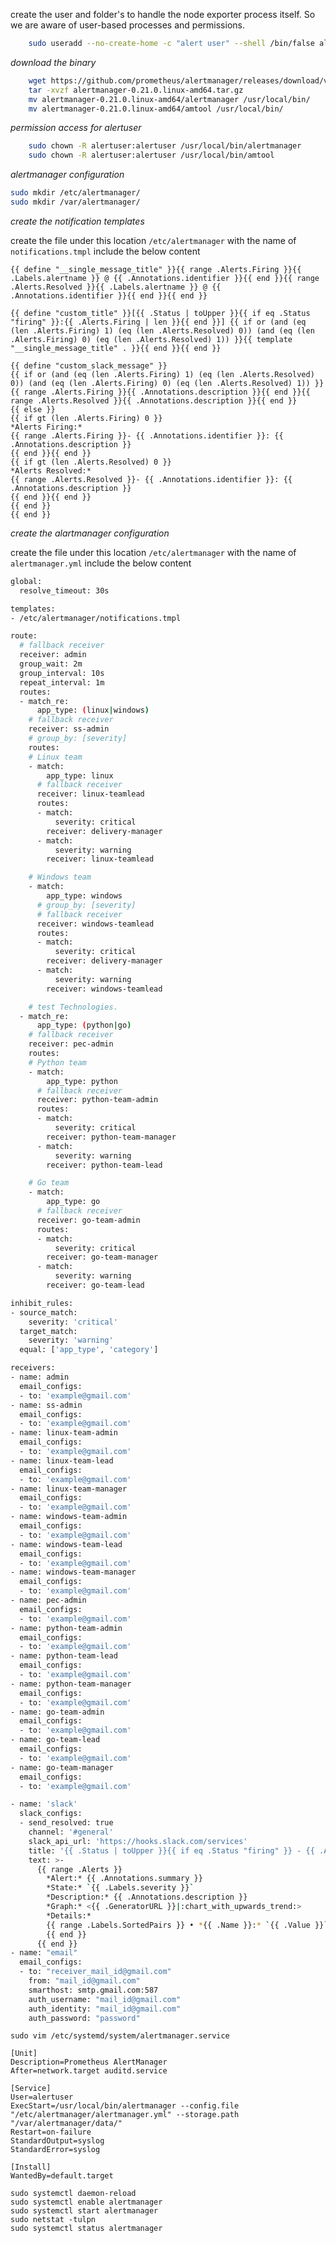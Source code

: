 
create the user and folder's to handle the node exporter process itself. So we are aware of user-based processes and permissions.

```bash
    sudo useradd --no-create-home -c "alert user" --shell /bin/false alertuser
```

_download the binary_

```bash
    wget https://github.com/prometheus/alertmanager/releases/download/v0.21.0/alertmanager-0.21.0.linux-amd64.tar.gz
    tar -xvzf alertmanager-0.21.0.linux-amd64.tar.gz
    mv alertmanager-0.21.0.linux-amd64/alertmanager /usr/local/bin/
    mv alertmanager-0.21.0.linux-amd64/amtool /usr/local/bin/
```

_permission access for alertuser_

```bash
    sudo chown -R alertuser:alertuser /usr/local/bin/alertmanager
    sudo chown -R alertuser:alertuser /usr/local/bin/amtool
```

_alertmanager configuration_

```bash
sudo mkdir /etc/alertmanager/ 
sudo mkdir /var/alertmanager/
```

_create the notification templates_

create the file under this location `/etc/alertmanager` with the name of `notifications.tmpl` include the below content

```j2
{{ define "__single_message_title" }}{{ range .Alerts.Firing }}{{ .Labels.alertname }} @ {{ .Annotations.identifier }}{{ end }}{{ range .Alerts.Resolved }}{{ .Labels.alertname }} @ {{ .Annotations.identifier }}{{ end }}{{ end }}

{{ define "custom_title" }}[{{ .Status | toUpper }}{{ if eq .Status "firing" }}:{{ .Alerts.Firing | len }}{{ end }}] {{ if or (and (eq (len .Alerts.Firing) 1) (eq (len .Alerts.Resolved) 0)) (and (eq (len .Alerts.Firing) 0) (eq (len .Alerts.Resolved) 1)) }}{{ template "__single_message_title" . }}{{ end }}{{ end }}

{{ define "custom_slack_message" }}
{{ if or (and (eq (len .Alerts.Firing) 1) (eq (len .Alerts.Resolved) 0)) (and (eq (len .Alerts.Firing) 0) (eq (len .Alerts.Resolved) 1)) }}
{{ range .Alerts.Firing }}{{ .Annotations.description }}{{ end }}{{ range .Alerts.Resolved }}{{ .Annotations.description }}{{ end }}
{{ else }}
{{ if gt (len .Alerts.Firing) 0 }}
*Alerts Firing:*
{{ range .Alerts.Firing }}- {{ .Annotations.identifier }}: {{ .Annotations.description }}
{{ end }}{{ end }}
{{ if gt (len .Alerts.Resolved) 0 }}
*Alerts Resolved:*
{{ range .Alerts.Resolved }}- {{ .Annotations.identifier }}: {{ .Annotations.description }}
{{ end }}{{ end }}
{{ end }}
{{ end }}
```

_create the alartmanager configuration_

create the file under this location `/etc/alertmanager` with the name of `alertmanager.yml` include the below content

```bash
global:
  resolve_timeout: 30s

templates:
- /etc/alertmanager/notifications.tmpl

route:
  # fallback receiver
  receiver: admin
  group_wait: 2m
  group_interval: 10s
  repeat_interval: 1m
  routes:
  - match_re:
      app_type: (linux|windows)
    # fallback receiver 
    receiver: ss-admin
    # group_by: [severity]
    routes:
    # Linux team
    - match:
        app_type: linux
      # fallback receiver
      receiver: linux-teamlead
      routes:
      - match:
          severity: critical
        receiver: delivery-manager
      - match:
          severity: warning
        receiver: linux-teamlead

    # Windows team
    - match:
        app_type: windows
      # group_by: [severity]
      # fallback receiver
      receiver: windows-teamlead
      routes:
      - match:
          severity: critical
        receiver: delivery-manager
      - match:
          severity: warning
        receiver: windows-teamlead

    # test Technologies.
  - match_re:
      app_type: (python|go)
    # fallback receiver 
    receiver: pec-admin
    routes:
    # Python team
    - match:
        app_type: python
      # fallback receiver
      receiver: python-team-admin
      routes:
      - match:
          severity: critical
        receiver: python-team-manager
      - match:
          severity: warning
        receiver: python-team-lead

    # Go team
    - match:
        app_type: go
      # fallback receiver
      receiver: go-team-admin
      routes:
      - match:
          severity: critical
        receiver: go-team-manager
      - match:
          severity: warning
        receiver: go-team-lead

inhibit_rules:
- source_match:
    severity: 'critical'
  target_match:
    severity: 'warning'
  equal: ['app_type', 'category']

receivers:
- name: admin
  email_configs:
  - to: 'example@gmail.com'
- name: ss-admin
  email_configs:
  - to: 'example@gmail.com'
- name: linux-team-admin
  email_configs:
  - to: 'example@gmail.com'
- name: linux-team-lead
  email_configs:
  - to: 'example@gmail.com'
- name: linux-team-manager
  email_configs:
  - to: 'example@gmail.com'
- name: windows-team-admin
  email_configs:
  - to: 'example@gmail.com'
- name: windows-team-lead
  email_configs:
  - to: 'example@gmail.com'
- name: windows-team-manager
  email_configs:
  - to: 'example@gmail.com'
- name: pec-admin
  email_configs:
  - to: 'example@gmail.com'
- name: python-team-admin
  email_configs:
  - to: 'example@gmail.com'
- name: python-team-lead
  email_configs:
  - to: 'example@gmail.com'
- name: python-team-manager
  email_configs:
  - to: 'example@gmail.com'
- name: go-team-admin
  email_configs:
  - to: 'example@gmail.com'
- name: go-team-lead
  email_configs:
  - to: 'example@gmail.com'
- name: go-team-manager
  email_configs:
  - to: 'example@gmail.com'

- name: 'slack'
  slack_configs:
  - send_resolved: true
    channel: '#general'
    slack_api_url: 'https://hooks.slack.com/services'
    title: '{{ .Status | toUpper }}{{ if eq .Status "firing" }} - {{ .Alerts.Firing | len }}{{ end }} | JINO PROMETHEUS ALERTS'
    text: >-
      {{ range .Alerts }}
        *Alert:* {{ .Annotations.summary }}
        *State:* `{{ .Labels.severity }}`
        *Description:* {{ .Annotations.description }}
        *Graph:* <{{ .GeneratorURL }}|:chart_with_upwards_trend:>
        *Details:*
        {{ range .Labels.SortedPairs }} • *{{ .Name }}:* `{{ .Value }}`
        {{ end }}
      {{ end }}
- name: "email"
  email_configs:
  - to: "receiver_mail_id@gmail.com"
    from: "mail_id@gmail.com"
    smarthost: smtp.gmail.com:587
    auth_username: "mail_id@gmail.com"
    auth_identity: "mail_id@gmail.com"
    auth_password: "password"
```
    sudo vim /etc/systemd/system/alertmanager.service

    [Unit]
    Description=Prometheus AlertManager
    After=network.target auditd.service

    [Service]
    User=alertuser
    ExecStart=/usr/local/bin/alertmanager --config.file "/etc/alertmanager/alertmanager.yml" --storage.path "/var/alertmanager/data/"
    Restart=on-failure
    StandardOutput=syslog
    StandardError=syslog

    [Install]
    WantedBy=default.target

    sudo systemctl daemon-reload
    sudo systemctl enable alertmanager
    sudo systemctl start alertmanager
    sudo netstat -tulpn
    sudo systemctl status alertmanager
